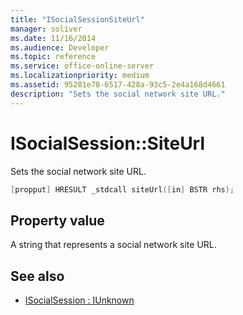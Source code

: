 ```yaml
---
title: "ISocialSessionSiteUrl"
manager: soliver
ms.date: 11/16/2014
ms.audience: Developer
ms.topic: reference
ms.service: office-online-server
ms.localizationpriority: medium
ms.assetid: 95281e78-6517-428a-93c5-2e4a168d4661
description: "Sets the social network site URL."
---
```


# ISocialSession::SiteUrl

Sets the social network site URL. 
  
```cpp
[propput] HRESULT _stdcall siteUrl([in] BSTR rhs);
```

## Property value

A string that represents a social network site URL.
  
## See also

- [ISocialSession : IUnknown](isocialsessioniunknown.md)

